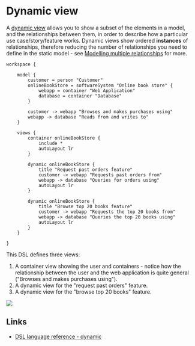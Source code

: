 # Dynamic view

A [dynamic view](https://c4model.com/#DynamicDiagram) allows you to show a subset of the elements in a model, and the relationships between them, in order to describe how a particular use case/story/feature works. Dynamic views show ordered __instances__ of relationships, therefore reducing the number of relationships you need to define in the static model - see [Modelling multiple relationships](https://dev.to/simonbrown/modelling-multiple-relationships-51bf) for more.

```
workspace {

    model {
        customer = person "Customer"
        onlineBookStore = softwareSystem "Online book store" {
            webapp = container "Web Application"
            database = container "Database"
        }

        customer -> webapp "Browses and makes purchases using"
        webapp -> database "Reads from and writes to"
    }

    views {
        container onlineBookStore {
            include *
            autoLayout lr
        }
        
        dynamic onlineBookStore {
            title "Request past orders feature"
            customer -> webapp "Requests past orders from"
            webapp -> database "Queries for orders using"
            autoLayout lr
        }
        
        dynamic onlineBookStore {
            title "Browse top 20 books feature"
            customer -> webapp "Requests the top 20 books from"
            webapp -> database "Queries the top 20 books using"
            autoLayout lr
        }
    }
    
}
```

This DSL defines three views:

1. A container view showing the user and containers - notice how the relationship between the user and the web application is quite general ("Browses and makes purchases using").
2. A dynamic view for the "request past orders" feature.
2. A dynamic view for the "browse top 20 books" feature.

[![](example-1.png)](http://structurizr.com/dsl?src=https://raw.githubusercontent.com/structurizr/dsl/master/docs/cookbook/dynamic-view/example-1.dsl)

## Links

- [DSL language reference - dynamic](https://github.com/structurizr/dsl/blob/master/docs/language-reference.md#dynamic-view)